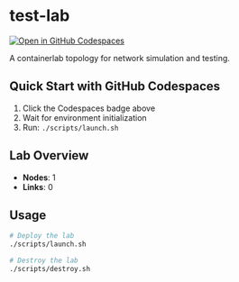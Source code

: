# test-lab

[![Open in GitHub Codespaces](https://github.com/codespaces/badge.svg)](https://codespaces.new?hide_repo_select=true&ref=main)

A containerlab topology for network simulation and testing.

## Quick Start with GitHub Codespaces

1. Click the Codespaces badge above
2. Wait for environment initialization
3. Run: `./scripts/launch.sh`

## Lab Overview

- **Nodes**: 1
- **Links**: 0

## Usage

```bash
# Deploy the lab
./scripts/launch.sh

# Destroy the lab  
./scripts/destroy.sh
```
